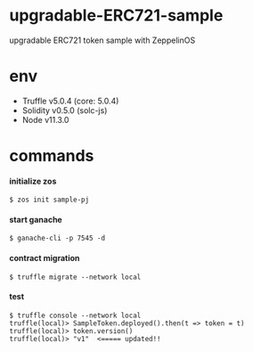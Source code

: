 # upgradable-ERC721-sample

upgradable ERC721 token sample with ZeppelinOS

# env
- Truffle v5.0.4 (core: 5.0.4)
- Solidity v0.5.0 (solc-js)
- Node v11.3.0

# commands

#### initialize zos
```
$ zos init sample-pj
```

#### start ganache
```
$ ganache-cli -p 7545 -d
```

#### contract migration
```
$ truffle migrate --network local
```

#### test
```
$ truffle console --network local
truffle(local)> SampleToken.deployed().then(t => token = t)
truffle(local)> token.version()
truffle(local)> "v1"  <===== updated!!
```
